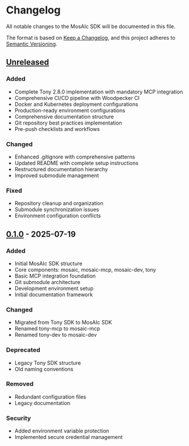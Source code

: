 # Changelog

All notable changes to the MosAIc SDK will be documented in this file.

The format is based on [Keep a Changelog](https://keepachangelog.com/en/1.0.0/),
and this project adheres to [Semantic Versioning](https://semver.org/spec/v2.0.0.html).

## [Unreleased]

### Added
- Complete Tony 2.8.0 implementation with mandatory MCP integration
- Comprehensive CI/CD pipeline with Woodpecker CI
- Docker and Kubernetes deployment configurations
- Production-ready environment configurations
- Comprehensive documentation structure
- Git repository best practices implementation
- Pre-push checklists and workflows

### Changed
- Enhanced .gitignore with comprehensive patterns
- Updated README with complete setup instructions
- Restructured documentation hierarchy
- Improved submodule management

### Fixed
- Repository cleanup and organization
- Submodule synchronization issues
- Environment configuration conflicts

## [0.1.0] - 2025-07-19

### Added
- Initial MosAIc SDK structure
- Core components: mosaic, mosaic-mcp, mosaic-dev, tony
- Basic MCP integration foundation
- Git submodule architecture
- Development environment setup
- Initial documentation framework

### Changed
- Migrated from Tony SDK to MosAIc SDK
- Renamed tony-mcp to mosaic-mcp
- Renamed tony-dev to mosaic-dev

### Deprecated
- Legacy Tony SDK structure
- Old naming conventions

### Removed
- Redundant configuration files
- Legacy documentation

### Security
- Added environment variable protection
- Implemented secure credential management

[Unreleased]: https://github.com/jetrich/mosaic-sdk/compare/v0.1.0...HEAD
[0.1.0]: https://github.com/jetrich/mosaic-sdk/releases/tag/v0.1.0